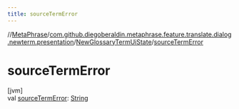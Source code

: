 ```yaml
---
title: sourceTermError
---
```

//[MetaPhrase](../../../index.html)/[com.github.diegoberaldin.metaphrase.feature.translate.dialog.newterm.presentation](../index.html)/[NewGlossaryTermUiState](index.html)/[sourceTermError](source-term-error.html)



# sourceTermError



[jvm]\
val [sourceTermError](source-term-error.html): [String](https://kotlinlang.org/api/latest/jvm/stdlib/kotlin/-string/index.html)




